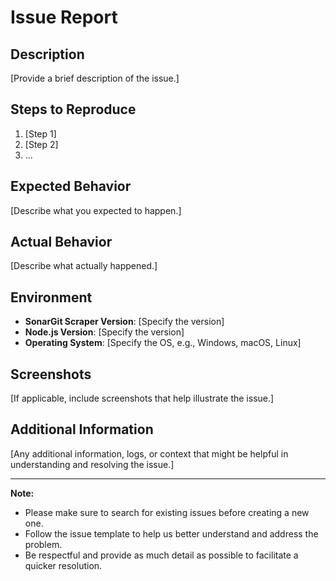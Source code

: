 # Issue Report

## Description

[Provide a brief description of the issue.]

## Steps to Reproduce

1. [Step 1]
2. [Step 2]
3. ...

## Expected Behavior

[Describe what you expected to happen.]

## Actual Behavior

[Describe what actually happened.]

## Environment

- **SonarGit Scraper Version**: [Specify the version]
- **Node.js Version**: [Specify the version]
- **Operating System**: [Specify the OS, e.g., Windows, macOS, Linux]

## Screenshots

[If applicable, include screenshots that help illustrate the issue.]

## Additional Information

[Any additional information, logs, or context that might be helpful in understanding and resolving the issue.]

---

**Note:**
- Please make sure to search for existing issues before creating a new one.
- Follow the issue template to help us better understand and address the problem.
- Be respectful and provide as much detail as possible to facilitate a quicker resolution.
